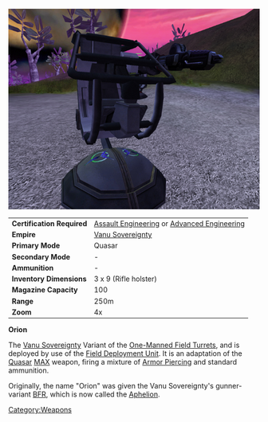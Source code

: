 ![](images/Orion.jpg "Orion.jpg")

|                            |                                                                                                                        |
| -------------------------- | ---------------------------------------------------------------------------------------------------------------------- |
| **Certification Required** | [Assault Engineering](Assault_Engineering.md) or [Advanced Engineering](Advanced_Engineering.md) |
| **Empire**                 | [Vanu Sovereignty](Vanu_Sovereignty.md)                                                                     |
| **Primary Mode**           | Quasar                                                                                                                 |
| **Secondary Mode**         | \-                                                                                                                     |
| **Ammunition**             | \-                                                                                                                     |
| **Inventory Dimensions**   | 3 x 9 (Rifle holster)                                                                                                  |
| **Magazine Capacity**      | 100                                                                                                                    |
| **Range**                  | 250m                                                                                                                   |
| **Zoom**                   | 4x                                                                                                                     |

**Orion**

The [Vanu Sovereignty](Vanu_Sovereignty.md) Variant of the
[One-Manned Field Turrets](One-Manned_Field_Turret.md), and is
deployed by use of the [Field Deployment
Unit](Field_Deployment_Unit.md). It is an adaptation of the
[Quasar](Quasar.md) [MAX](MAX.md) weapon, firing a
mixture of [Armor Piercing](Armor_Piercing.md) and standard
ammunition.

Originally, the name "Orion" was given the Vanu Sovereignty's
gunner-variant [BFR](BFR.md), which is now called the
[Aphelion](Aphelion.md).

[Category:Weapons](Category:Weapons.md)

